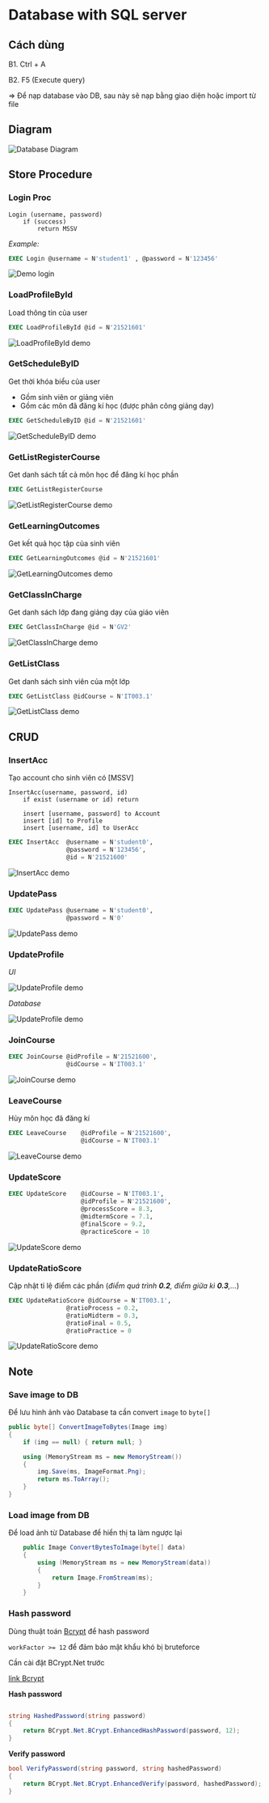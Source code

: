 # Database with SQL server

## Cách dùng

B1. Ctrl + A

B2. F5 (Execute query)

=> Để nạp database vào DB, sau này sẽ nạp bằng giao diện hoặc import từ file

## Diagram

![Database Diagram](./image/diagram.png)

## Store Procedure

### Login Proc

```
Login (username, password)
    if (success)
        return MSSV

```

_Example:_

```SQL
EXEC Login @username = N'student1' , @password = N'123456'
```

![Demo login](./image/loginProc.png)

### LoadProfileById

Load thông tin của user

```SQL
EXEC LoadProfileById @id = N'21521601'
```

![LoadProfileById demo](./image/LoadProfileByIdProc.png)

### GetScheduleByID

Get thời khóa biểu của user

-   Gồm sinh viên or giảng viên
-   Gồm các môn đã đăng kí học (được phân công giảng dạy)

```SQL
EXEC GetScheduleByID @id = N'21521601'
```

![GetScheduleByID demo](./image/GetScheduleByIDProc.png)

### GetListRegisterCourse

Get danh sách tất cả môn học để đăng kí học phần

```SQL
EXEC GetListRegisterCourse
```

![GetListRegisterCourse demo](./image/GetListRegisterCourseProc.png)

### GetLearningOutcomes

Get kết quả học tập của sinh viên

```SQL
EXEC GetLearningOutcomes @id = N'21521601'
```

![GetLearningOutcomes demo](./image/GetLearningOutcomes.png)

### GetClassInCharge

Get danh sách lớp đang giảng dạy của giáo viên

```SQL
EXEC GetClassInCharge @id = N'GV2'
```

![GetClassInCharge demo](./image/GetClassInCharge.png)

### GetListClass

Get danh sách sinh viên của một lớp

```SQL
EXEC GetListClass @idCourse = N'IT003.1'
```

![GetListClass demo](./image/GetListClass.png)

## CRUD

### InsertAcc

Tạo account cho sinh viên có [MSSV]

```
InsertAcc(username, password, id)
    if exist (username or id) return

    insert [username, password] to Account
    insert [id] to Profile
    insert [username, id] to UserAcc

```

```SQL
EXEC InsertAcc  @username = N'student0',
                @password = N'123456',
                @id = N'21521600'
```

![InsertAcc demo](./image/InsertAcc.png)

### UpdatePass

```SQL
EXEC UpdatePass @username = N'student0',
                @password = N'0'
```

![UpdatePass demo](./image/UpdatePass.png)

### UpdateProfile

_UI_

![UpdateProfile demo](./image/UpdateProfileGUI.png)

_Database_

![UpdateProfile demo](./image/UpdateProfile.png)

### JoinCourse

```SQL
EXEC JoinCourse @idProfile = N'21521600',
                @idCourse = N'IT003.1'
```

![JoinCourse demo](./image/JoinCourse.png)

### LeaveCourse

Hủy môn học đã đăng kí

```SQL
EXEC LeaveCourse    @idProfile = N'21521600',
                    @idCourse = N'IT003.1'
```

![LeaveCourse demo](./image/LeaveCourse.png)

### UpdateScore

```SQL
EXEC UpdateScore    @idCourse = N'IT003.1',
                    @idProfile = N'21521600',
                    @processScore = 8.3,
                    @midtermScore = 7.1,
                    @finalScore = 9.2,
                    @practiceScore = 10
```

![UpdateScore demo](./image/UpdateScore.png)

### UpdateRatioScore

Cập nhật tỉ lệ điểm các phần (_điểm quá trình **0.2**, điểm giữa kì **0.3**,..._)

```SQL
EXEC UpdateRatioScore @idCourse = N'IT003.1',
                @ratioProcess = 0.2,
                @ratioMidterm = 0.3,
                @ratioFinal = 0.5,
                @ratioPractice = 0
```

![UpdateRatioScore demo](./image/UpdateRatioScore.png)

## Note

### Save image to DB

Để lưu hình ảnh vào Database ta cần convert `image` to `byte[]`

```cs
public byte[] ConvertImageToBytes(Image img)
{
    if (img == null) { return null; }

    using (MemoryStream ms = new MemoryStream())
    {
        img.Save(ms, ImageFormat.Png);
        return ms.ToArray();
    }
}
```

### Load image from DB

Để load ảnh từ Database để hiển thị ta làm ngược lại

```cs
    public Image ConvertBytesToImage(byte[] data)
    {
        using (MemoryStream ms = new MemoryStream(data))
        {
            return Image.FromStream(ms);
        }
    }
```

### Hash password

Dùng thuật toán [Bcrypt](https://www.nuget.org/packages/BCrypt.Net-Next/4.0.3?_src=template) để hash password

`workFactor >= 12` để đảm bảo mật khẩu khó bị bruteforce

Cần cài đặt BCrypt.Net trước

[link Bcrypt](https://www.nuget.org/packages/BCrypt.Net-Next/4.0.3?_src=template)

**Hash password**

```cs

string HashedPassword(string password)
{
    return BCrypt.Net.BCrypt.EnhancedHashPassword(password, 12);
}

```

**Verify password**

```cs
bool VerifyPassword(string password, string hashedPassword)
{
    return BCrypt.Net.BCrypt.EnhancedVerify(password, hashedPassword);
}

```
